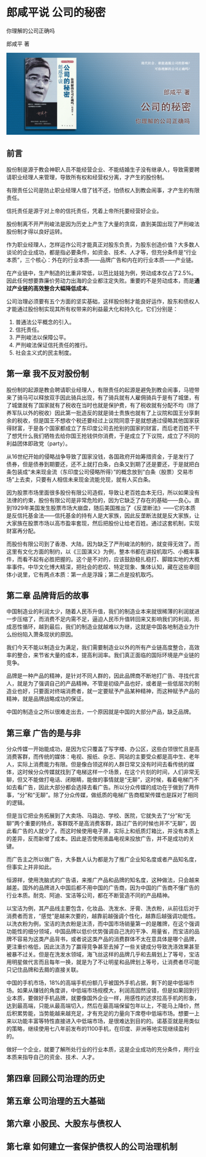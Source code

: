 郎咸平说 公司的秘密
========================================

你理解的公司正确吗

郎咸平 著

![](contents/wx-cover.png)


前言
----------------------------------------

股份制是源于教会神职人员不能经营企业、不能结婚生子没有继承人，导致需要聘请职业经理人来管理，导致所有权和经营权分离，才产生的股份制。

有限责任公司是防止职业经理人借了钱不还，怕债权人到教会闹事，才产生的有限责任。

信托责任是源于对上帝的信托责任，凭着上帝所托要经营好企业。

股份制离不开严刑峻法是因为历史上产生了大量的贪腐，直到美国出现了严刑峻法股份制才得以良好运转。

作为职业经理人，怎样运作公司才能真正对股东负责，为股东创造价值？大多数人谈论的企业成功，都是指必要条件，如资金、技术、人才等，但充分条件是“行业本质”，三个核心：外在的行业本质——品牌广告和内在的行业本质——产业链。

在产业链中，生产制造的比重非常低，以芭比娃娃为例，劳动成本仅占了2.5%。因此任何想要靠廉价劳动力出海的企业都注定失败。重要的不是劳动成本，而是**通过产业链的高效整合大幅降低成本**。

公司治理必须要有五个方面的坚实基础，这样股份制才能良好运作，股东和债权人才能通过股份制实现其所有权带来的利益最大化和持久化，它们分别是：

1. 普通法公平概念的引入。
2. 信托责任。
3. 严刑峻法以保障公平。
4. 严刑峻法保证信托责任的推行。
5. 社会主义式的民主制度。

第一章 我不反对股份制
----------------------------------------

股份制的起源是教会聘请职业经理人，有限责任的起源是避免到教会闹事，马镫带来了骑马可以释放双手因此骑兵出现，有了骑兵就有人雇佣骑兵于是有了城堡，有了城堡就有了国家就有了税收在当时也就是保护费，有了税收就有分配不均（除了养军队以外的税收）因此第一批造反的就是骑士贵族也就有了上议院和国王分享剩余的税收，但是国王不想收个税还要经过上议院同意于是就想通过侵略其他国家获得财富，于是各个国家都成立了东印度公司去抢别的国家的财富，而后老百姓不干了想凭什么我们牺牲去给你国王抢钱供你消费，于是成立了下议院，成立了不同的利益团体即政党（party）。

从16世纪开始的侵略战争导致了国家没钱，各国政府开始筹措资金，于是发行了债券，但是债券到期要还，还不上就打白条，白条又到期了还是要还，于是就把白条包装成“未来现金流（东印度公司侵略所得）”的概念放到“白条（股票）交易市场”上去卖，只要有人相信未来现金流能兑现，就有人买白条。

因为股票市场里面很多股份有限公司造假，导致让老百姓血本无归，所以如果没有法律的约束，股份有限公司是非常危险的，因为它缺乏了存在的基础——良心。直到1929年美国发生股票市场大崩盘，随后美国推出了《反垄断法》——它的本质是反信托基金法——信托基金的持有人是大家族，因此反垄断法就是反大家族，让大家族在股票市场以高市盈率套现，然后把股份让给老百姓。通过这套机制，实现财富再分配。

而股份有限公司到了香港、大陆，因为缺乏了严刑峻法的制约，就变得无效了。而这里有文化方面的制约，以《三国演义》为例，整本书都在讲投机取巧、小概率事件，而看不起有必胜把握的。这个是不对的，应该鼓励稳扎稳打、脚踏实地的大概率事件。中华文化博大精深，把社会的悲叹、特定现象、集体认知，藏在这些章回体小说里，它有两点本质：第一点是浮躁；第二点是投机取巧。

第二章 品牌背后的故事
----------------------------------------

中国制造业的利润太少，随着人民币升值，我们的制造业本来就很稀薄的利润就进一步压缩了，而消费不足内需不足，逼迫人民币升值转回来又影响我们的利润，形成恶性循环，越到最后，我们的制造业就越难以为继，这就是中国各地制造业为什么纷纷陷入萧条现状的原因。

我们今天不能以制造业为满足，我们需要制造业以外的所有产业链高度整合，高效率的整合，来节省大量的成本，提高利润率。我们真正面临的国际环境是产业链的竞争。

品牌是一种产品的精神，是针对不同人群的，因此品牌商不断地打广告、寻找代言人，就是为了强调自己的产品精神。不管是初级产品也好，或者是一些低层次的制造业也好，只要面对终端消费者，就一定要赋予产品某种精神，而这种赋予产品的精神，就是品牌战略成功的保证。

中国的制造业之所以很难走出去，一个原因就是中国的大部分产品，缺乏品牌。

第三章 广告的是与非
----------------------------------------

分众传媒一开始能成功，是因为它只覆盖了写字楼、办公区，这些白领很忙且是高消费客群，而传统的媒体：电视、报纸、杂志、网站的主要受众都是高中生、老年人，实际上消费能力有限。但是像白领这样的人群日常又没有时间去看传统的媒体，这时候分众传媒就找到了电梯这样一个场景，在这个片刻的时间，人们非常无聊，但又不能做打电话、闭眼睛，能做的事情就是“无聊”，这时候，看着电梯门不如去看广告，因此大部分都会选择去看广告。所以分众传媒的成功在于做到了两件事，“分”和“无聊”。除了分众传媒，做纸质的电梯广告商框架传媒也是踩对了相同的逻辑。

但是当它把业务拓展到了大卖场、马路边、学校、医院，它就失去了“分”和“无聊”两个重要的特点，客群既不是高消费客群，路过广告的时候也并不“无聊”，因此看广告的人就少了。而这时候使用电子屏，实际上和纸质灯箱比，并没有本质上的差异，反而新增了成本。因此是否使用液晶电视来投放广告，并不是成功的关键。

而广告主之所以做广告，大多数人认为都是为了推广企业知名度或者产品知名度，但事实上并非如此。

恒源祥，使用洗脑式的广告语，来推广产品和品牌的知名度，这种做法，只会越来越差。国外的品牌进入中国后都不用中国的广告商，因为中国的广告商不懂广告的行业本质。耐克、阿迪、宝洁等公司，都在不断营造不同的产品精神。

以宝洁为例，其产品线主要包含，化妆品、洗发水、牙膏、洗衣粉，从前往后对于消费者而言，“感觉”是越来次要的，越靠前越强调个性化，越靠后越强调功能性。以洗衣粉为例，宝洁的洗衣粉是汰渍，而中国市场销量第一的是雕牌，在这个强调功能性的细分领域，中国品牌以低价优势强调自己洗的干净、用量省，而宝洁的品牌不容易为这类产品背书，或者说这类产品的消费群体不太在意具体是哪个品牌，更注重价格低，因此汰渍为了赢得竞争甚至去掉了一些关键成分导致洗涤效果甚至被暴不过关。但是在洗发水领域，海飞丝这样的品牌几乎和去屑划上了等号，宝洁用明星做代言而且每年一换，就是为了不让明星和品牌划上等号，让消费者尽可能只记住品牌和去屑的直接关联。

中国的手机市场，18%的高端手机份额几乎被国外手机占据，剩下的是中低端市场。如果从赚钱的角度讲，中低端市场规模大，利润高固然没错，但是如果回到行业本质，要做好手机品牌，就要像国外企业一样，用感性的述求拉高手机的形象，达到最高端，只能从最高端切入，然后在最高端保留包年以上，不能马上降价，然后积累势能，当势能越来越充足，才有充足的力量向下席卷中低端市场。想要一上来以功能丰富等特性直接进入中低端市场，是很难达到目的的。诺基亚就是用类似的策略，继续使用七八年前发布的1100手机，在印度、非洲等地实现继续盈利的。

做好一个企业，就要了解所处行业的行业本质，这是企业成功的充分条件，用行业本质来指导自己的资金、技术、人才。

第四章 回顾公司治理的历史
----------------------------------------

第五章 公司治理的五大基础
----------------------------------------

第六章 小股民、大股东与债权人
----------------------------------------

第七章 如何建立一套保护债权人的公司治理机制
----------------------------------------